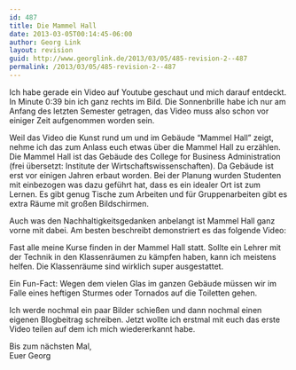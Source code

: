 ```yaml
---
id: 487
title: Die Mammel Hall
date: 2013-03-05T00:14:45-06:00
author: Georg Link
layout: revision
guid: http://www.georglink.de/2013/03/05/485-revision-2--487
permalink: /2013/03/05/485-revision-2--487
---
```

Ich habe gerade ein Video auf Youtube geschaut und mich darauf entdeckt. In Minute 0:39 bin ich ganz rechts im Bild. Die Sonnenbrille habe ich nur am Anfang des letzten Semester getragen, das Video muss also schon vor einiger Zeit aufgenommen worden sein.



Weil das Video die Kunst rund um und im Gebäude &#8220;Mammel Hall&#8221; zeigt, nehme ich das zum Anlass euch etwas über die Mammel Hall zu erzählen. Die Mammel Hall ist das Gebäude des College for Business Administration (frei übersetzt: Institute der Wirtschaftswissenschaften). Da Gebäude ist erst vor einigen Jahren erbaut worden. Bei der Planung wurden Studenten mit einbezogen was dazu geführt hat, dass es ein idealer Ort ist zum Lernen. Es gibt genug Tische zum Arbeiten und für Gruppenarbeiten gibt es extra Räume mit großen Bildschirmen.

Auch was den Nachhaltigkeitsgedanken anbelangt ist Mammel Hall ganz vorne mit dabei. Am besten beschreibt demonstriert es das folgende Video:



Fast alle meine Kurse finden in der Mammel Hall statt. Sollte ein Lehrer mit der Technik in den Klassenräumen zu kämpfen haben, kann ich meistens helfen. Die Klassenräume sind wirklich super ausgestattet.

Ein Fun-Fact: Wegen dem vielen Glas im ganzen Gebäude müssen wir im Falle eines heftigen Sturmes oder Tornados auf die Toiletten gehen.

Ich werde nochmal ein paar Bilder schießen und dann nochmal einen eigenen Blogbeitrag schreiben. Jetzt wollte ich erstmal mit euch das erste Video teilen auf dem ich mich wiedererkannt habe.

Bis zum nächsten Mal,  
Euer Georg